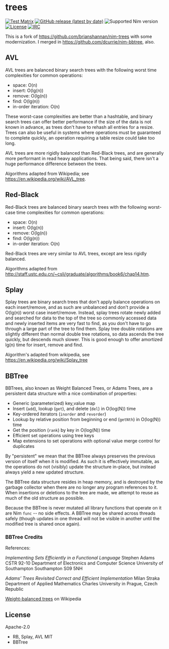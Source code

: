 # trees

[![Test Matrix](https://github.com/disruptek/trees/workflows/CI/badge.svg)](https://github.com/disruptek/trees/actions?query=workflow%3ACI)
[![GitHub release (latest by date)](https://img.shields.io/github/v/release/disruptek/trees?style=flat)](https://github.com/disruptek/trees/releases/latest)
![Supported Nim version](https://img.shields.io/badge/nim-2.0.10-informational?style=flat&logo=nim)
[![License](https://img.shields.io/github/license/disruptek/trees?style=flat)](#license)
[![IRC](https://img.shields.io/badge/chat-%23%23disruptek%20on%20libera.chat-brightgreen?style=flat)](https://web.libera.chat/##disruptek)

This is a fork of https://github.com/brianshannan/nim-trees with some
modernization.  I merged in https://github.com/dcurrie/nim-bbtree, also.

## AVL

AVL trees are balanced binary search trees with the following worst time
complexities for common operations:
- space: O(n)
- insert: O(lg(n))
- remove: O(lg(n))
- find: O(lg(n))
- in-order iteration: O(n)

These worst-case complexities are better than a hashtable, and binary search
trees can offer better performance if the size of the data is not known in
advance, as trees don't have to rehash all entries for a resize. Trees can also
be useful in systems where operations must be guaranteed to complete quickly,
an operation requiring a table resize could take too long.

AVL trees are more rigidly balanced than Red-Black trees, and are generally
more performant in read heavy applications. That being said, there isn't a huge
performance difference between the trees.

Algorithms adapted from Wikipedia; see https://en.wikipedia.org/wiki/AVL_tree.

## Red-Black

Red-Black trees are balanced binary search trees with the following worst-case
time complexities for common operations:
- space: O(n)
- insert: O(lg(n))
- remove: O(lg(n))
- find: O(lg(n))
- in-order iteration: O(n)

Red-Black trees are very similar to AVL trees, except are less rigidly
balanced.

Algorithms adapted from
http://staff.ustc.edu.cn/~csli/graduate/algorithms/book6/chap14.htm.

## Splay

Splay trees are binary search trees that don't apply balance operations on each
insert/remove, and as such are unbalanced and don't provide a O(lg(n)) worst
case insert/remove. Instead, splay trees rotate newly added and searched for
data to the top of the tree so commonly accessed data and newly inserted items
are very fast to find, as you don't have to go through a large part of the tree
to find them. Splay tree double rotations are slightly different than normal
double tree rotations, so data ascends the tree quickly, but descends much
slower. This is good enough to offer amortized lg(n) time for insert, remove
and find.

Algorithm's adapted from wikipedia, see https://en.wikipedia.org/wiki/Splay_tree

## BBTree

BBTrees, also known as Weight Balanced Trees, or Adams Trees, are a persistent
data structure with a nice combination of properties:

* Generic (parameterized) key,value map
* Insert (`add`), lookup (`get`), and delete (`del`) in O(log(N)) time
* Key-ordered iterators (`inorder` and `revorder`)
* Lookup by relative position from beginning or end (`getNth`) in O(log(N)) time
* Get the position (`rank`) by key in O(log(N)) time
* Efficient set operations using tree keys
* Map extensions to set operations with optional value merge control for duplicates

By "persistent" we mean that the BBTree always preserves the previous version
of itself when it is modified. As such it is effectively immutable, as the
operations do not (visibly) update the structure in-place, but instead always
yield a new updated structure.

The BBTree data structure resides in heap memory, and is destroyed by the
garbage collector when there are no longer any program references to it. When
insertions or deletions to the tree are made, we attempt to reuse as much of
the old structure as possible.

Because the BBTree is never mutated all library functions that operate on it
are Nim `func` -- no side effects. A BBTree may be shared across threads safely
(though updates in one thread will not be visible in another until the modified
tree is shared once again).

### BBTree Credits

References:

*Implementing Sets Efficiently in a Functional Language*
Stephen Adams
CSTR 92-10
Department of Electronics and Computer Science University of Southampton Southampton S09 5NH

*Adams’ Trees Revisited Correct and Efficient Implementation*
Milan Straka
Department of Applied Mathematics Charles University in Prague, Czech Republic

[Weight-balanced trees](https://en.wikipedia.org/wiki/Weight-balanced_tree) on Wikipedia

## License
Apache-2.0
- RB, Splay, AVL
MIT
- BBTree
